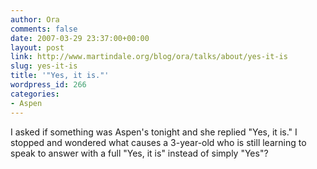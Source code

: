```yaml
---
author: Ora
comments: false
date: 2007-03-29 23:37:00+00:00
layout: post
link: http://www.martindale.org/blog/ora/talks/about/yes-it-is
slug: yes-it-is
title: '"Yes, it is."'
wordpress_id: 266
categories:
- Aspen
---
```


I asked if something was Aspen's tonight and she replied "Yes, it is." I stopped and wondered what causes a 3-year-old who is still learning to speak to answer with a full "Yes, it is" instead of simply "Yes"?
